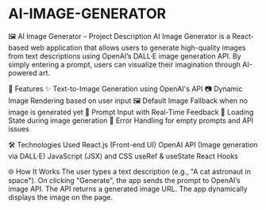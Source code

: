 # AI-IMAGE-GENERATOR
🖼️ AI Image Generator – Project Description AI Image Generator is a React-based web application that allows users to generate high-quality images from text descriptions using OpenAI’s DALL·E image generation API. By simply entering a prompt, users can visualize their imagination through AI-powered art.


🔧 Features
✨ Text-to-Image Generation using OpenAI's API
📷 Dynamic Image Rendering based on user input
🖼️ Default Image Fallback when no image is generated yet
💬 Prompt Input with Real-Time Feedback
🔄 Loading State during image generation
🚫 Error Handling for empty prompts and API issues

🛠️ Technologies Used
React.js (Front-end UI)
OpenAI API (Image generation via DALL·E)
JavaScript (JSX) and CSS
useRef & useState React Hooks


🌐 How It Works
The user types a text description (e.g., "A cat astronaut in space").
On clicking "Generate", the app sends the prompt to OpenAI’s image API.
The API returns a generated image URL.
The app dynamically displays the image on the page.
